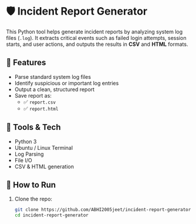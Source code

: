 # 🛡️ Incident Report Generator

This Python tool helps generate incident reports by analyzing system log files (`.log`). It extracts critical events such as failed login attempts, session starts, and user actions, and outputs the results in **CSV** and **HTML** formats.

## 📂 Features

- Parse standard system log files
- Identify suspicious or important log entries
- Output a clean, structured report
- Save report as:
  - ✅ `report.csv`
  - ✅ `report.html`

## 🧰 Tools & Tech

- Python 3
- Ubuntu / Linux Terminal
- Log Parsing
- File I/O
- CSV & HTML generation

## 🔧 How to Run

1. Clone the repo:
   ```bash
   git clone https://github.com/ABHI2005jeet/incident-report-generator
   cd incident-report-generator
